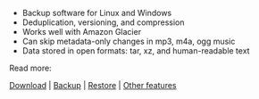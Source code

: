
* Backup software for Linux and Windows
* Deduplication, versioning, and compression
* Works well with Amazon Glacier
* Can skip metadata-only changes in mp3, m4a, ogg music
* Data stored in open formats: tar, xz, and human-readable text

Read more:

[Download](https://moltenform.com/page/projects-glacial-backup/doc/download.html) | [Backup](https://moltenform.com/page/projects-glacial-backup/doc/backup.html) | [Restore](https://moltenform.com/page/projects-glacial-backup/doc/restore.html) | [Other features](https://moltenform.com/page/projects-glacial-backup/doc/other.html)
